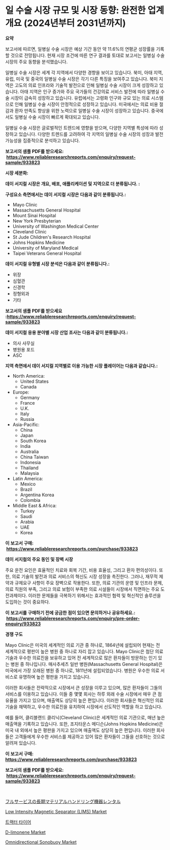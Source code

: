 <p><h1>일 수술 시장 규모 및 시장 동향: 완전한 업계 개요 (2024년부터 2031년까지)</h1></p><p><strong>요약</strong></p>
<p><p>보고서에 따르면, 일병실 수술 시장은 예상 기간 동안 약 11.6%의 연평균 성장률을 기록할 것으로 전망됩니다. 현재 시장 조건에 따른 연구 결과를 토대로 보고서는 일병실 수술 시장의 주요 동향을 분석했습니다.</p><p>일병실 수술 시장은 세계 각 지역에서 다양한 경향을 보이고 있습니다. 북미, 아태 지역, 유럽, 미국 및 중국의 일병실 수술 시장은 각기 다른 특징을 보여주고 있습니다. 북미 지역은 고도의 의료 인프라와 기술적 발전으로 인해 일병실 수술 시장이 크게 성장하고 있습니다. 아태 지역은 인구 증가와 주요 국가들의 건강의료 서비스 발전에 따라 일병실 수술 시장이 급속히 성장하고 있습니다. 유럽에서는 고령화 인구와 규모 있는 의료 시스템으로 인해 일병실 수술 시장이 안정적으로 성장하고 있습니다. 미국에서는 의료 비용 절감과 환자 만족도 향상을 위한 노력으로 일병실 수술 시장이 성장하고 있습니다. 중국에서도 일병실 수술 시장이 빠르게 확대되고 있습니다.</p><p>일병실 수술 시장은 글로벌적인 트렌드에 영향을 받으며, 다양한 지역별 특성에 따라 성장하고 있습니다. 다양한 트렌드를 고려하여 각 지역의 일병실 수술 시장의 성장과 발전 가능성을 집중적으로 분석하고 있습니다.</p></p>
<p><strong>보고서의 샘플 PDF를 받으세요: &nbsp;<a href="https://www.reliableresearchreports.com/enquiry/request-sample/933823">https://www.reliableresearchreports.com/enquiry/request-sample/933823</a></strong></p>
<p><strong>시장 세분화:</strong></p>
<p><strong> 데이 서지컬 시장은 개요, 배포, 애플리케이션 및 지역으로 더 분류됩니다. :</strong></p>
<p><strong>구성요소 측면에서는 데이 서지컬 시장은 다음과 같이 분류됩니다.:</strong></p>
<p><ul><li>Mayo Clinic</li><li>Massachusetts General Hospital</li><li>Mount Sinai Hospital</li><li>New York Presbyterian</li><li>University of Washington Medical Center</li><li>Cleveland Clinic</li><li>St Jude Children's Research Hospital</li><li>Johns Hopkins Medicine</li><li>University of Maryland Medical</li><li>Taipei Veterans General Hospital</li></ul></p>
<p><strong> 데이 서지컬 유형별 시장 분석은 다음과 같이 분류됩니다.:</strong></p>
<p><ul><li>위장</li><li>심혈관</li><li>신경학</li><li>정형외과</li><li>기타</li></ul></p>
<p><strong>보고서의 샘플 PDF를 받으세요 :<a href="https://www.reliableresearchreports.com/enquiry/request-sample/933823">https://www.reliableresearchreports.com/enquiry/request-sample/933823</a></strong></p>
<p><strong> 데이 서지컬 응용 분야별 시장 산업 조사는 다음과 같이 분류됩니다.:</strong></p>
<p><ul><li>의사 사무실</li><li>병원용 포드</li><li>ASC</li></ul></p>
<p><strong>지역 측면에서 데이 서지컬 지역별로 이용 가능한 시장 플레이어는 다음과 같습니다.:</strong></p>
<p><ul>
    <li>
        North America:
        <ul>
            <li>United States</li>
            <li>Canada</li>
        </ul>
    </li>
    <li>
        Europe:
        <ul>
            <li>Germany</li>
            <li>France</li>
            <li>U.K.</li>
            <li>Italy</li>
            <li>Russia</li>
        </ul>
    </li>
    <li>
        Asia-Pacific:
        <ul>
            <li>China</li>
            <li>Japan</li>
            <li>South Korea</li>
            <li>India</li>
            <li>Australia</li>
            <li>China Taiwan</li>
            <li>Indonesia</li>
            <li>Thailand</li>
            <li>Malaysia</li>
        </ul>
    </li>
    <li>
        Latin America:
        <ul>
            <li>Mexico</li>
            <li>Brazil</li>
            <li>Argentina Korea</li>
            <li>Colombia</li>
        </ul>
    </li>
    <li>
        Middle East & Africa:
        <ul>
            <li>Turkey</li>
            <li>Saudi</li>
            <li>Arabia</li>
            <li>UAE</li>
            <li>Korea</li>
        </ul>
    </li>
    </ul></p>
<p><strong>이 보고서 구매: &nbsp;<a href="https://www.reliableresearchreports.com/purchase/933823">https://www.reliableresearchreports.com/purchase/933823</a></strong></p>
<p><strong>데이 서지컬의 주요 동인 및 장벽 시장</strong></p>
<p><p>주요 운전 요인은 효율적인 치료와 회복 기간, 비용 효율성, 그리고 환자 편의성이다. 또한, 의료 기술의 발전과 의료 서비스의 혁신도 시장 성장을 촉진한다. 그러나, 재무적 제약과 규제요구 사항이 주요 장벽으로 작용한다. 또한, 의료 기관의 운영 및 인프라 문제, 의료 직원의 부족, 그리고 의료 보험이 부족한 의료 시설들이 시장에서 직면하는 주요 도전과제이다. 이러한 문제들을 극복하기 위해서는 효과적인 협력 및 혁신적인 솔루션을 도입하는 것이 중요하다.</p></p>
<p><strong>이 보고서를 구매하기 전에 궁금한 점이 있으면 문의하거나 공유하세요.: &nbsp;<a href="https://www.reliableresearchreports.com/enquiry/pre-order-enquiry/933823">https://www.reliableresearchreports.com/enquiry/pre-order-enquiry/933823</a></strong></p>
<p><strong>경쟁 구도</strong></p>
<p><p>Mayo Clinic은 미국의 세계적인 의료 기관 중 하나로, 1864년에 설립되어 현재는 전 세계적으로 평판이 높은 병원 중 하나로 자리 잡고 있습니다. Mayo Clinic은 첨단 의료 기술과 우수한 의료진을 보유하고 있어 전 세계적으로 많은 환자들이 방문하는 인기 있는 병원 중 하나입니다. 매사추세츠 일반 병원(Massachusetts General Hospital)은 미국에서 가장 오래된 병원 중 하나로, 1811년에 설립되었습니다. 병원은 우수한 의료 서비스로 유명하며 높은 평판을 가지고 있습니다.</p><p>이러한 회사들은 전략적으로 시장에서 큰 성장을 이루고 있으며, 많은 환자들이 그들의 서비스를 이용하고 있습니다. 이들 중 몇몇 회사는 하루 외래 수술 시장에서 매우 큰 점유율을 가지고 있으며, 매출액도 상당히 높은 편입니다. 이러한 회사들은 혁신적인 의료 기술을 채택하고, 우수한 의료진을 유치하여 시장에서 선도적인 역할을 하고 있습니다.</p><p>예를 들어, 클리블랜드 클리닉(Cleveland Clinic)은 세계적인 의료 기관으로, 매년 높은 매출액을 기록하고 있습니다. 또한, 조지타운스 메디슨(Johns Hopkins Medicine)은 미국 내 외에서 높은 평판을 가지고 있으며 매출액도 상당히 높은 편입니다. 이러한 회사들은 고객들에게 우수한 서비스를 제공하고 있어 많은 환자들이 그들을 선호하는 것으로 알려져 있습니다.</p></p>
<p><strong>이 보고서 구매: &nbsp; <a href="https://www.reliableresearchreports.com/purchase/933823">https://www.reliableresearchreports.com/purchase/933823</a></strong></p>
<p><strong>보고서의 샘플 PDF를 받으세요: &nbsp;<a href="https://www.reliableresearchreports.com/enquiry/request-sample/933823">https://www.reliableresearchreports.com/enquiry/request-sample/933823</a></strong><strong></strong></p>
<p>&nbsp;</p>
<p><p><a href="https://medium.com/@soamybahemax/%E3%83%95%E3%83%AB%E3%82%B5%E3%83%BC%E3%83%93%E3%82%B9%E3%81%AE%E9%95%B7%E6%9C%9F%E8%B3%87%E6%9D%90%E3%83%8F%E3%83%B3%E3%83%89%E3%83%AA%E3%83%B3%E3%82%B0%E6%A9%9F%E5%99%A8%E3%83%AC%E3%83%B3%E3%82%BF%E3%83%AB%E5%B8%82%E5%A0%B4%E3%81%AE%E6%B4%9E%E5%AF%9F-%E5%B8%82%E5%A0%B4%E5%8B%95%E5%90%91-%E6%88%90%E9%95%B7-2024%E5%B9%B4%E3%81%8B%E3%82%892031%E5%B9%B4%E3%81%BE%E3%81%A7%E3%81%AE%E4%BA%88%E6%B8%AC-42e2a87484dd">フルサービスの長期マテリアルハンドリング機器レンタル</a></p><p><a href="https://issuu.com/reportprime-2/docs/low-intensity-magnetic-separator-lims-market-size-">Low Intensity Magnetic Separator (LIMS) Market</a></p><p><a href="https://medium.com/@akhooha50888/%ED%8A%B8%EB%9E%99%ED%84%B0-%ED%83%80%EC%9D%B4%EC%96%B4-%EC%8B%9C%EC%9E%A5-%EC%8B%9C%EC%9E%A5-cagr-%EC%8B%9C%EC%9E%A5-%EB%8F%99%ED%96%A5-%EB%B0%8F-%EC%84%B1%EC%9E%A5-%EC%A0%84%EB%9E%B5%EC%97%90-%EB%8C%80%ED%95%9C-%ED%86%B5%EC%B0%B0%EB%A0%A5-e67fc95cffac">트랙터 타이어</a></p><p><a href="https://view.publitas.com/reportprime-1/d-limonene-market-share-market-new-trends-analysis-report-by-type-by-application-by-end-use-by-region-and-segment-forecasts-2024-2031/">D-limonene Market</a></p><p><a href="https://military-diascia-e68.notion.site/Omnidirectional-Sonobuoy-Market-Research-Report-Provides-Critical-Insights-that-can-help-Shape-Busin-e92fb3192c6c488cb3fbcd56f2f7fd05">Omnidirectional Sonobuoy Market</a></p></p>